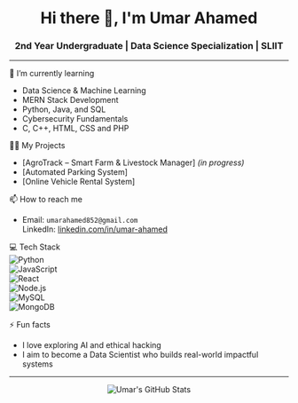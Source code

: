 
<h1 align="center">Hi there 👋, I'm Umar Ahamed</h1>
<h3 align="center">2nd Year Undergraduate | Data Science Specialization | SLIIT</h3>

---

🌱 I’m currently learning  
- Data Science & Machine Learning  
- MERN Stack Development  
- Python, Java, and SQL
- Cybersecurity Fundamentals
- C, C++, HTML, CSS and PHP

👨‍💻 My Projects  
- [AgroTrack – Smart Farm & Livestock Manager] *(in progress)* 
- [Automated Parking System]
- [Online Vehicle Rental System]

📫 How to reach me  
- Email: `umarahamed852@gmail.com`   
LinkedIn: [linkedin.com/in/umar-ahamed](https://www.linkedin.com/in/umar-ahamed/)

💻 Tech Stack  
![Python](https://img.shields.io/badge/-Python-333333?style=flat&logo=python)  
![JavaScript](https://img.shields.io/badge/-JavaScript-333333?style=flat&logo=javascript)  
![React](https://img.shields.io/badge/-React-333333?style=flat&logo=react)  
![Node.js](https://img.shields.io/badge/-Node.js-333333?style=flat&logo=node.js)  
![MySQL](https://img.shields.io/badge/-MySQL-333333?style=flat&logo=mysql)  
![MongoDB](https://img.shields.io/badge/-MongoDB-333333?style=flat&logo=mongodb)

⚡ Fun facts  
- I love exploring AI and ethical hacking  
- I aim to become a Data Scientist who builds real-world impactful systems

---

<p align="center">
  <img src="https://github-readme-stats.vercel.app/api?username=umarahamed-ds&show_icons=true&theme=tokyonight" alt="Umar's GitHub Stats" />
</p>

